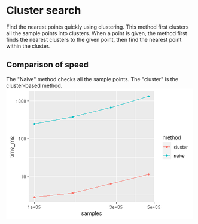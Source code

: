 # Cluster search
Find the nearest points quickly using clustering. This method first clusters all the sample points into clusters. When a point is given, the method first finds the nearest clusters to the given point, then find the nearest point within the cluster.

## Comparison of speed
The "Naive" method checks all the sample points. The "cluster" is the cluster-based method.
![](Rplot01.png)
